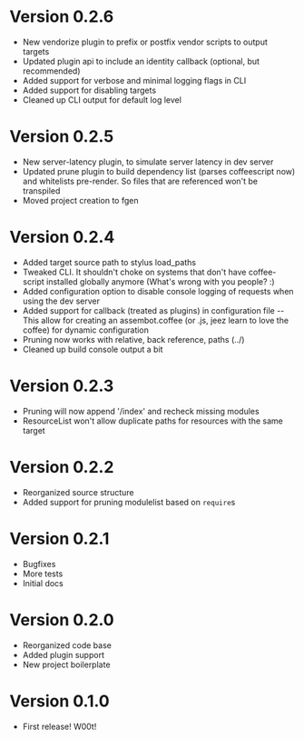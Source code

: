 # Version 0.2.6
- New vendorize plugin to prefix or postfix vendor scripts to output targets
- Updated plugin api to include an identity callback (optional, but recommended)
- Added support for verbose and minimal logging flags in CLI
- Added support for disabling targets
- Cleaned up CLI output for default log level


# Version 0.2.5
- New server-latency plugin, to simulate server latency in dev server
- Updated prune plugin to build dependency list (parses coffeescript now)
  and whitelists pre-render. So files that are referenced won't be transpiled
- Moved project creation to fgen


# Version 0.2.4
- Added target source path to stylus load_paths
- Tweaked CLI. It shouldn't choke on systems that don't have coffee-script 
  installed globally anymore (What's wrong with you people? :)
- Added configuration option to disable console logging of requests when
  using the dev server
- Added support for callback (treated as plugins) in configuration file --
  This allow for creating an assembot.coffee (or .js, jeez learn to love
  the coffee) for dynamic configuration
- Pruning now works with relative, back reference, paths (../)
- Cleaned up build console output a bit


# Version 0.2.3
- Pruning will now append '/index' and recheck missing modules
- ResourceList won't allow duplicate paths for resources with the same target


# Version 0.2.2
- Reorganized source structure
- Added support for pruning modulelist based on `require`s


# Version 0.2.1
- Bugfixes
- More tests
- Initial docs


# Version 0.2.0
- Reorganized code base
- Added plugin support
- New project boilerplate


# Version 0.1.0
- First release! W00t!